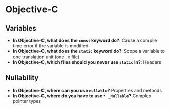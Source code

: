 # Objective-C

## Variables

- **In Objective-C, what does the `const` keyword do?**: Cause a compile time error if the variable is modified
- **In Objective-C, what does the `static` keyword do?**: Scope a variable to one translation unit (one `.m` file)
- **In Objective-C, which files should you never use `static` in?**: Headers

## Nullability

- **In Objective-C, where can you use `nullable`?** Properties and methods
- **In Objective-C, where do you have to use `* _Nullable`?** Complex pointer types
